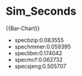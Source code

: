 # Sim_Seconds
{{Bar-Chart}}
- specbzip:0.083555
- spechmmer:0.059395
- speclibm:0.174042
- specmcf:0.062732
- specsjeng:0.505707
